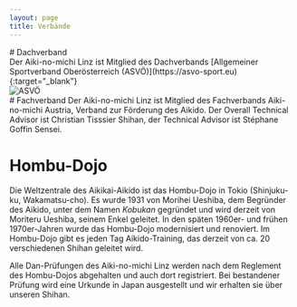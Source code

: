 ```yaml
---
layout: page
title: Verbände
---
```



<div class="container block">
<div class="row">
<div class="col-12" markdown="1">
# Dachverband
</div>
</div>
<div class="row">
<div class="col-6" markdown="1">
Der Aiki-no-michi Linz ist Mitglied des Dachverbands [Allgemeiner Sportverband Oberösterreich (ASVÖ)](https://asvo-sport.eu){:target="_blank"}   
</div>
<div class="col">
<img class="imageStyleVerband" src="{{ site.baseurl }}/images/ASVOE.png" alt="ASVÖ" />
</div>
</div>
<div class="row">
<div class="col-12" markdown="1">
# Fachverband
Der Aiki-no-michi Linz ist Mitglied des Fachverbands Aiki-no-michi Austria, Verband zur Förderung des Aikido. Der Overall Technical Advisor ist Christian Tisssier Shihan, der Technical Advisor ist Stéphane Goffin Sensei.

# Hombu-Dojo

Die Weltzentrale des Aikikai-Aikido ist das Hombu-Dojo in Tokio (Shinjuku-ku, Wakamatsu-cho). Es wurde 1931 von Morihei Ueshiba, dem Begründer des Aikido, unter dem Namen _Kobukan_ gegründet und wird derzeit von Moriteru Ueshiba, seinem Enkel geleitet. In den späten 1960er- und frühen 1970er-Jahren wurde das Hombu-Dojo modernisiert und renoviert. Im Hombu-Dojo gibt es jeden Tag Aikido-Training, das derzeit von ca. 20 verschiedenen Shihan geleitet wird.

Alle Dan-Prüfungen des Aiki-no-michi Linz werden nach dem Reglement des Hombu-Dojos abgehalten und auch dort registriert. Bei bestandener Prüfung wird eine Urkunde in Japan ausgestellt und wir erhalten sie über unseren Shihan.
</div>
</div>
</div>
